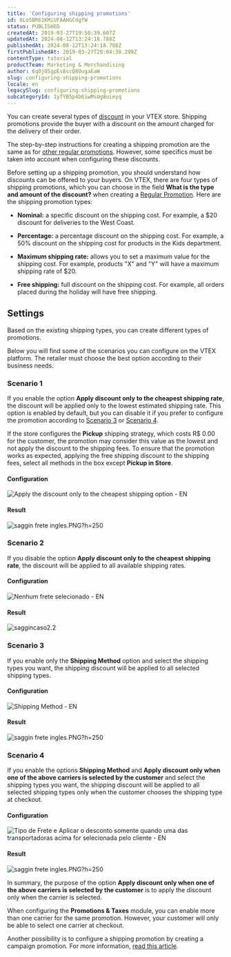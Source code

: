 ```yaml
---
title: 'Configuring shipping promotions'
id: 6Lo5BR61KMiUFAAHGCdgfW
status: PUBLISHED
createdAt: 2019-03-27T19:50:39.607Z
updatedAt: 2024-08-12T13:24:18.788Z
publishedAt: 2024-08-12T13:24:18.788Z
firstPublishedAt: 2019-03-27T20:04:38.299Z
contentType: tutorial
productTeam: Marketing & Merchandising
author: 6qOjO5gpEs8scQ8OugaEaW
slug: configuring-shipping-promotions
locale: en
legacySlug: configuring-shipping-promotions
subcategoryId: 1yTYB5p4b6iwMsUg8uieyq
---
```


You can create several types of [discount](https://help.vtex.com/pt/tutorial/como-criar-promocoes--tutorials_320#) in your VTEX store. Shipping promotions provide the buyer with a discount on the amount charged for the delivery of their order.

The step-by-step instructions for creating a shipping promotion are the same as for [other regular promotions](https://help.vtex.com/en/tutorial/regular-promotion--tutorials_327"). However, some specifics must be taken into account when configuring these discounts.

Before setting up a shipping promotion, you should understand how discounts can be offered to your buyers. On VTEX, there are four types of shipping promotions, which you can choose in the field **What is the type and amount of the discount?** when creating a [Regular Promotion](https://help.vtex.com/en/tutorial/regular-promotion--tutorials_327). Here are the shipping promotion types:

- **Nominal:** a specific discount on the shipping cost. For example,  a $20 discount for deliveries to the West Coast.

- **Percentage:** a percentage discount on the shipping cost. For example,  a 50% discount on the shipping cost for products in the Kids department.

- **Maximum shipping rate:** allows you to set a maximum value for the shipping cost. For example, products "X" and "Y" will have a maximum shipping rate of $20.

- **Free shipping:** full discount on the shipping cost. For example, all orders placed during the holiday will have free shipping.

## Settings

Based on the existing shipping types, you can create different types of promotions.

Below you will find some of the scenarios you can configure on the VTEX platform. The retailer must choose the best option according to their business needs.

### Scenario 1

If you enable the option **Apply discount only to the cheapest shipping rate**, the discount will be applied only to the lowest estimated shipping rate. This option is enabled by default, but you can disable it if you prefer to configure the promotion according to [Scenario 3](#scenario-3) or [Scenario 4](#scenario-4). 

If the store configures the __Pickup__ shipping strategy, which costs R$ 0.00 for the customer, the promotion may consider this value as the lowest and not apply the discount to the shipping fees. To ensure that the promotion works as expected, applying the free shipping discount to the shipping fees, select all methods in the box except __Pickup in Store__.

#### Configuration
![Apply the discount only to the cheapest shipping option - EN](https://images.ctfassets.net/alneenqid6w5/7MjVSslJUZjkcKepNjene6/630faf430976850a15d833f09919e515/image.png)

#### Result
![saggin frete ingles.PNG?h=250](https://images.ctfassets.net/alneenqid6w5/fbTenTsRWQULggd7ET5Ng/6e0b5e52a20fe99e01ed786b4f90f5e6/saggin_frete_ingles.PNG_h_250)

### Scenario 2

If you disable the option **Apply discount only to the cheapest shipping rate**, the discount will be applied to all available shipping rates.

#### Configuration
![Nenhum frete selecionado - EN](https://images.contentful.com/alneenqid6w5/3hN4Ed2L4VP3us5NBQpEfV/ff352c5a835e77ed19dc2d5c33cddc73/image.png)

#### Result
![saggincaso2.2](https://images.ctfassets.net/alneenqid6w5/5bfXAeiAs17vBy1nPPg9jh/ee179b414e3325707e8805ab3ba14dcb/saggincaso2.2.png)

### Scenario 3

If you enable only the **Shipping Method** option and select the shipping types you want, the shipping discount will be applied to all selected shipping types.

#### Configuration
![Shipping Method - EN](https://images.ctfassets.net/alneenqid6w5/3dR7FNv3WNUMeX6o97RywQ/8711094472ac78e3843290d769ad9c26/image.png)

#### Result
![saggin frete ingles.PNG?h=250](https://images.ctfassets.net/alneenqid6w5/fbTenTsRWQULggd7ET5Ng/6e0b5e52a20fe99e01ed786b4f90f5e6/saggin_frete_ingles.PNG_h_250)

### Scenario 4

If you enable the options **Shipping Method** and **Apply discount only when one of the above carriers is selected by the customer** and select the shipping types you want, the shipping discount will be applied to all selected shipping types only when the customer chooses the shipping type at checkout.

#### Configuration
![Tipo de Frete e Aplicar o desconto somente quando uma das transportadoras acima for selecionada pelo cliente - EN](https://images.ctfassets.net/alneenqid6w5/3hxzt9qlLT4oWzBiAUUUrr/f64db376da1db7005848382bd2d2d532/image.png)

#### Result
![saggin frete ingles.PNG?h=250](https://images.ctfassets.net/alneenqid6w5/fbTenTsRWQULggd7ET5Ng/6e0b5e52a20fe99e01ed786b4f90f5e6/saggin_frete_ingles.PNG_h_250)

In summary, the purpose of the option **Apply discount only when one of the above carriers is selected by the customer** is to apply the discount only when the carrier is selected.

When configuring the **Promotions & Taxes** module, you can enable more than one carrier for the same promotion. However, your customer will only be able to select one carrier at checkout.

Another possibility is to configure a shipping promotion by creating a campaign promotion. For more information, [read this article](https://help.vtex.com/en/tutorial/creating-a-campaign-benefit--1ChYXhK2AQGuS6wAqS8Ume).
